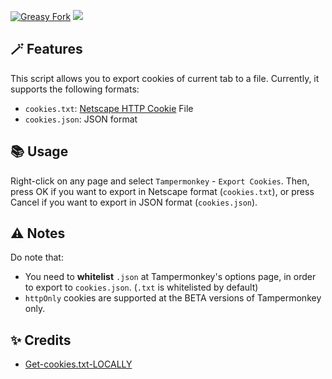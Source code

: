 [![Greasy Fork](https://img.shields.io/greasyfork/dt/517291)](https://greasyfork.org/scripts/517291) [![](https://img.shields.io/badge/Crazy%20Thur.-V%20me%2050-red?logo=kfc)](https://greasyfork.org/rails/active_storage/blobs/redirect/eyJfcmFpbHMiOnsibWVzc2FnZSI6IkJBaHBBaWZvIiwiZXhwIjpudWxsLCJwdXIiOiJibG9iX2lkIn19--10e04ed7ed56ae18d22cec6d675b34fd579cecab/wechat.jpeg?locale=zh-CN)

## 🪄 Features

This script allows you to export cookies of current tab to a file. Currently, it supports the following formats:

- `cookies.txt`: [Netscape HTTP Cookie](http://curl.haxx.se/rfc/cookie_spec.html) File
- `cookies.json`: JSON format

## 📚 Usage

Right-click on any page and select `Tampermonkey` - `Export Cookies`. Then, press OK if you want to export in Netscape format (`cookies.txt`), or press Cancel if you want to export in JSON format (`cookies.json`).

## ⚠️ Notes

Do note that:

- You need to **whitelist** `.json` at Tampermonkey's options page, in order to export to `cookies.json`. (`.txt` is whitelisted by default)
- `httpOnly` cookies are supported at the BETA versions of Tampermonkey only.

## ✨ Credits

- [Get-cookies.txt-LOCALLY](https://github.com/kairi003/Get-cookies.txt-LOCALLY/)
